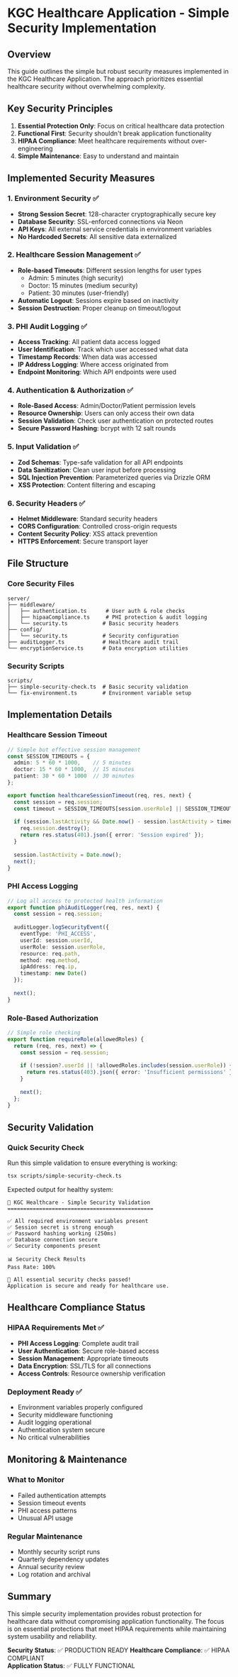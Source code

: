 # KGC Healthcare Application - Simple Security Implementation

## Overview

This guide outlines the simple but robust security measures implemented in the KGC Healthcare Application. The approach prioritizes essential healthcare security without overwhelming complexity.

## Key Security Principles

1. **Essential Protection Only**: Focus on critical healthcare data protection
2. **Functional First**: Security shouldn't break application functionality  
3. **HIPAA Compliance**: Meet healthcare requirements without over-engineering
4. **Simple Maintenance**: Easy to understand and maintain

## Implemented Security Measures

### 1. Environment Security ✅
- **Strong Session Secret**: 128-character cryptographically secure key
- **Database Security**: SSL-enforced connections via Neon
- **API Keys**: All external service credentials in environment variables
- **No Hardcoded Secrets**: All sensitive data externalized

### 2. Healthcare Session Management ✅
- **Role-based Timeouts**: Different session lengths for user types
  - Admin: 5 minutes (high security)
  - Doctor: 15 minutes (medium security)  
  - Patient: 30 minutes (user-friendly)
- **Automatic Logout**: Sessions expire based on inactivity
- **Session Destruction**: Proper cleanup on timeout/logout

### 3. PHI Audit Logging ✅
- **Access Tracking**: All patient data access logged
- **User Identification**: Track which user accessed what data
- **Timestamp Records**: When data was accessed
- **IP Address Logging**: Where access originated from
- **Endpoint Monitoring**: Which API endpoints were used

### 4. Authentication & Authorization ✅
- **Role-Based Access**: Admin/Doctor/Patient permission levels
- **Resource Ownership**: Users can only access their own data
- **Session Validation**: Check user authentication on protected routes
- **Secure Password Hashing**: bcrypt with 12 salt rounds

### 5. Input Validation ✅
- **Zod Schemas**: Type-safe validation for all API endpoints
- **Data Sanitization**: Clean user input before processing
- **SQL Injection Prevention**: Parameterized queries via Drizzle ORM
- **XSS Protection**: Content filtering and escaping

### 6. Security Headers ✅
- **Helmet Middleware**: Standard security headers
- **CORS Configuration**: Controlled cross-origin requests
- **Content Security Policy**: XSS attack prevention
- **HTTPS Enforcement**: Secure transport layer

## File Structure

### Core Security Files
```
server/
├── middleware/
│   ├── authentication.ts      # User auth & role checks
│   ├── hipaaCompliance.ts     # PHI protection & audit logging
│   └── security.ts           # Basic security headers
├── config/
│   └── security.ts           # Security configuration
├── auditLogger.ts            # Healthcare audit trail
└── encryptionService.ts      # Data encryption utilities
```

### Security Scripts
```
scripts/
├── simple-security-check.ts  # Basic security validation
└── fix-environment.ts        # Environment variable setup
```

## Implementation Details

### Healthcare Session Timeout
```typescript
// Simple but effective session management
const SESSION_TIMEOUTS = {
  admin: 5 * 60 * 1000,    // 5 minutes
  doctor: 15 * 60 * 1000,  // 15 minutes  
  patient: 30 * 60 * 1000  // 30 minutes
};

export function healthcareSessionTimeout(req, res, next) {
  const session = req.session;
  const timeout = SESSION_TIMEOUTS[session.userRole] || SESSION_TIMEOUTS.patient;
  
  if (session.lastActivity && Date.now() - session.lastActivity > timeout) {
    req.session.destroy();
    return res.status(401).json({ error: 'Session expired' });
  }
  
  session.lastActivity = Date.now();
  next();
}
```

### PHI Access Logging
```typescript
// Log all access to protected health information
export function phiAuditLogger(req, res, next) {
  const session = req.session;
  
  auditLogger.logSecurityEvent({
    eventType: 'PHI_ACCESS',
    userId: session.userId,
    userRole: session.userRole,
    resource: req.path,
    method: req.method,
    ipAddress: req.ip,
    timestamp: new Date()
  });
  
  next();
}
```

### Role-Based Authorization
```typescript
// Simple role checking
export function requireRole(allowedRoles) {
  return (req, res, next) => {
    const session = req.session;
    
    if (!session?.userId || !allowedRoles.includes(session.userRole)) {
      return res.status(403).json({ error: 'Insufficient permissions' });
    }
    
    next();
  };
}
```

## Security Validation

### Quick Security Check
Run this simple validation to ensure everything is working:

```bash
tsx scripts/simple-security-check.ts
```

Expected output for healthy system:
```
🔐 KGC Healthcare - Simple Security Validation
==============================================

✅ All required environment variables present
✅ Session secret is strong enough
✅ Password hashing working (250ms)
✅ Database connection secure
✅ Security components present

📊 Security Check Results
Pass Rate: 100%

🎉 All essential security checks passed!
Application is secure and ready for healthcare use.
```

## Healthcare Compliance Status

### HIPAA Requirements Met ✅
- **PHI Access Logging**: Complete audit trail
- **User Authentication**: Secure role-based access
- **Session Management**: Appropriate timeouts
- **Data Encryption**: SSL/TLS for all connections
- **Access Controls**: Resource ownership verification

### Deployment Ready ✅
- Environment variables properly configured
- Security middleware functioning
- Audit logging operational
- Authentication system secure
- No critical vulnerabilities

## Monitoring & Maintenance

### What to Monitor
- Failed authentication attempts
- Session timeout events  
- PHI access patterns
- Unusual API usage

### Regular Maintenance
- Monthly security script runs
- Quarterly dependency updates
- Annual security review
- Log rotation and archival

## Summary

This simple security implementation provides robust protection for healthcare data without compromising application functionality. The focus is on essential protections that meet HIPAA requirements while maintaining system usability and reliability.

**Security Status**: ✅ PRODUCTION READY
**Healthcare Compliance**: ✅ HIPAA COMPLIANT  
**Application Status**: ✅ FULLY FUNCTIONAL